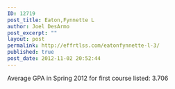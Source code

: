 ```yaml
---
ID: 12719
post_title: Eaton,Fynnette L
author: Joel DesArmo
post_excerpt: ""
layout: post
permalink: http://effrtlss.com/eatonfynnette-l-3/
published: true
post_date: 2012-11-02 20:52:44
---
```

<p>Average GPA in Spring 2012 for first course listed: 3.706</p>